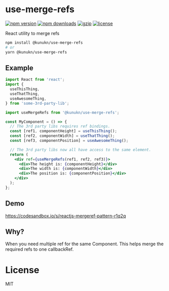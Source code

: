 # use-merge-refs

[![npm version](https://img.shields.io/npm/v/@kunukn/use-merge-refs.svg?style=flat-square)](https://www.npmjs.com/package/@kunukn/use-merge-refs)
[![npm downloads](https://img.shields.io/npm/dm/@kunukn/use-merge-refs.svg?style=flat-square)](https://www.npmjs.com/package/@kunukn/use-merge-refs)
[![gzip](https://img.shields.io/bundlephobia/minzip/@kunukn/use-merge-refs.svg)](https://bundlephobia.com/result?p=@kunukn/use-merge-refs)
[![license](https://img.shields.io/github/license/kunukn/use-merge-refs)](https://github.com/kunukn/use-merge-refs/blob/master/LICENSE)

React utility to merge refs

```sh
npm install @kunukn/use-merge-refs
# or 
yarn @kunukn/use-merge-refs
```

## Example

```jsx
import React from 'react';
import {
  useThisThing,
  useThatThing,
  useAwesomeThing,
} from 'some-3rd-party-lib';

import useMergeRefs from '@kunukn/use-merge-refs';

const MyComponent = () => {
  // The 3rd party libs requires ref bindings.
  const [ref1, componentHeight] = useThisThing();
  const [ref2, componentWidth] = useThatThing();
  const [ref3, componentPosition] = useAwesomeThing();

  // The 3rd party libs now all have access to the same element.
  return (
    <div ref={useMergeRefs(ref1, ref2, ref3)}>
      <div>The height is: {componentHeight}</div>
      <div>The width is: {componentWidth}</div>
      <div>The position is: {componentPosition}</div>
    </div>
  );
};
```

## Demo

https://codesandbox.io/s/reactjs-mergeref-pattern-r1q2q

## Why?

When you need multiple ref for the same Component. This helps merge the required refs to one callbackRef.

# License

MIT
